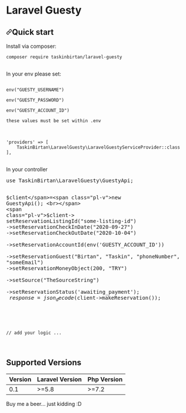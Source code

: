 <h1>Laravel Guesty</h1>

<h2><a id="user-content-quick-start" class="anchor" aria-hidden="true" href="#quick-start"><svg class="octicon octicon-link" viewBox="0 0 16 16" version="1.1" width="16" height="16" aria-hidden="true"><path fill-rule="evenodd" d="M7.775 3.275a.75.75 0 001.06 1.06l1.25-1.25a2 2 0 112.83 2.83l-2.5 2.5a2 2 0 01-2.83 0 .75.75 0 00-1.06 1.06 3.5 3.5 0 004.95 0l2.5-2.5a3.5 3.5 0 00-4.95-4.95l-1.25 1.25zm-4.69 9.64a2 2 0 010-2.83l2.5-2.5a2 2 0 012.83 0 .75.75 0 001.06-1.06 3.5 3.5 0 00-4.95 0l-2.5 2.5a3.5 3.5 0 004.95 4.95l1.25-1.25a.75.75 0 00-1.06-1.06l-1.25 1.25a2 2 0 01-2.83 0z"></path></svg></a>Quick start</h2>
<p>Install via composer:</p>
<pre>
<code>composer require taskinbirtan/laravel-guesty
</code>
</pre>
<p>In your env please set:</p>
<pre>
<code>
env("GUESTY_USERNAME") <br>
env("GUESTY_PASSWORD") <br>
env("GUESTY_ACCOUNT_ID") <br>
these values must be set within .env
</code>
</pre>

<pre>
<code>
'providers' => [
    TaskinBirtan\LaravelGuesty\LaravelGuestyServiceProvider::class
],
</code>
</pre>

<p>In your controller</p>
<pre>
<span class="pl-k">use</span> <span class="pl-v">TaskinBirtan</span>\<span class="pl-v">LaravelGuesty</span>\<span class="pl-v">GuestyApi</span>;

 <span class="pl-v">$client</span>=<span class="pl-v">new GuestyApi(); <br></span>
 <span class="pl-v">$client</span>-><span class="pl-v"><br>setReservationListingId("some-listing-id")<br>->setReservationCheckInDate("2020-09-27")<br>->setReservationCheckOutDate("2020-10-04")
   <br>->setReservationAccountId(env('GUESTY_ACCOUNT_ID'))
   <br>->setReservationGuest("Birtan", "Taskin", "phoneNumber", "someEmail")
   <br>->setReservationMoneyObject(200, "TRY")
   <br>->setSource("TheSourceString")
   <br>->setReservationStatus('awaiting_payment');
   <br>
   $response = json_decode($client->makeReservation());

 </span>

<code>
// add your logic ...
</code>



</pre>

<h2>
Supported Versions
</h2>
<table>
<thead>
<tr>
<th>Version</th>
<th>Laravel Version</th>
<th>Php Version</th>
</tr>
</thead>
<tbody>
<tr>
<td>0.1</td>
<td>>=5.8</td>
<td>>=7.2</td>
</tr>
</tbody>
</table>


<p>
Buy me a beer... just kidding :D </p>
